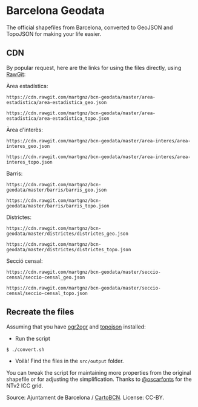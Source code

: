 Barcelona Geodata
=================
The official shapefiles from Barcelona, converted to GeoJSON and TopoJSON for making your life easier.

## CDN
By popular request, here are the links for using the files directly, using [RawGit](https://rawgit.com/):

Àrea estadística:
```
https://cdn.rawgit.com/martgnz/bcn-geodata/master/area-estadistica/area-estadistica_geo.json
```
```
https://cdn.rawgit.com/martgnz/bcn-geodata/master/area-estadistica/area-estadistica_topo.json
```

Àrea d'interès:
```
https://cdn.rawgit.com/martgnz/bcn-geodata/master/area-interes/area-interes_geo.json
```
```
https://cdn.rawgit.com/martgnz/bcn-geodata/master/area-interes/area-interes_topo.json
```

Barris:
```
https://cdn.rawgit.com/martgnz/bcn-geodata/master/barris/barris_geo.json
```
```
https://cdn.rawgit.com/martgnz/bcn-geodata/master/barris/barris_topo.json
```

Districtes:
```
https://cdn.rawgit.com/martgnz/bcn-geodata/master/districtes/districtes_geo.json
```
```
https://cdn.rawgit.com/martgnz/bcn-geodata/master/districtes/districtes_topo.json
```

Secció censal:
```
https://cdn.rawgit.com/martgnz/bcn-geodata/master/seccio-censal/seccio-censal_geo.json
```
```
https://cdn.rawgit.com/martgnz/bcn-geodata/master/seccio-censal/seccio-censal_topo.json
```

## Recreate the files
Assuming that you have [ogr2ogr](https://trac.osgeo.org/gdal/wiki/DownloadingGdalBinaries) and [topojson](https://github.com/mbostock/topojson) installed:

- Run the script
```bash
$ ./convert.sh
```
- Voilà! Find the files in the `src/output` folder.

You can tweak the script for maintaining more properties from the original shapefile or for adjusting the simplification. Thanks to [@oscarfonts](https://github.com/oscarfonts) for the NTv2 ICC grid.

Source: Ajuntament de Barcelona / [CartoBCN](http://w20.bcn.cat/cartobcn/). License: CC-BY.
